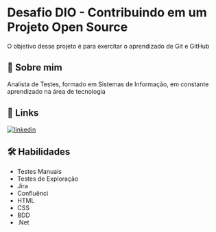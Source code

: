 # Desafio DIO - Contribuindo em um Projeto Open Source

O objetivo desse projeto é para exercitar o aprendizado de Git e GitHub



## 🚀 Sobre mim
Analista de Testes, formado em Sistemas de Informação, em constante aprendizado na área de tecnologia


## 🔗 Links
[![linkedin](https://img.shields.io/badge/linkedin-0A66C2?style=for-the-badge&logo=linkedin&logoColor=white)](https://www.linkedin.com/in/guilherme-lazaro91/)

## 🛠 Habilidades


- Testes Manuais
- Testes de Exploração
- Jira
- Confluênci
- HTML
- CSS
- BDD
- .Net